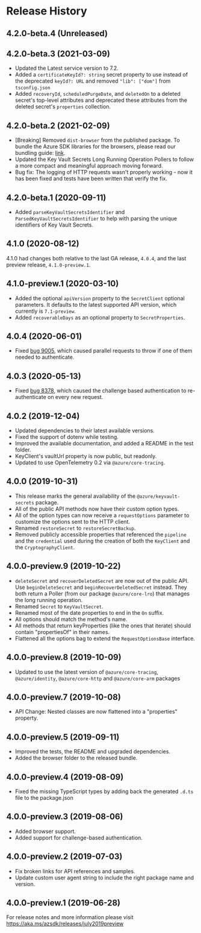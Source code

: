 # Release History

## 4.2.0-beta.4 (Unreleased)


## 4.2.0-beta.3 (2021-03-09)

- Updated the Latest service version to 7.2.
- Added a `certificateKeyId?: string` secret property to use instead of the deprecated `keyId?: URL` and removed `"lib": ["dom"]` from `tsconfig.json`
- Added `recoveryId`, `scheduledPurgeDate`, and `deletedOn` to a deleted secret's top-level attributes and deprecated these attributes from the deleted secret's `properties` collection.

## 4.2.0-beta.2 (2021-02-09)

- [Breaking] Removed `dist-browser` from the published package. To bundle the Azure SDK libraries for the browsers, please read our bundling guide: [link](https://github.com/Azure/azure-sdk-for-js/blob/master/documentation/Bundling.md).
- Updated the Key Vault Secrets Long Running Operation Pollers to follow a more compact and meaningful approach moving forward.
- Bug fix: The logging of HTTP requests wasn't properly working - now it has been fixed and tests have been written that verify the fix.

## 4.2.0-beta.1 (2020-09-11)

- Added `parseKeyVaultSecretsIdentifier` and `ParsedKeyVaultSecretsIdentifier` to help with parsing the unique identifiers of Key Vault Secrets.

## 4.1.0 (2020-08-12)

4.1.0 had changes both relative to the last GA release, `4.0.4`, and the last preview release, `4.1.0-preview.1`.

## 4.1.0-preview.1 (2020-03-10)

- Added the optional `apiVersion` property to the `SecretClient` optional parameters.
  It defaults to the latest supported API version, which currently is `7.1-preview`.
- Added `recoverableDays` as an optional property to `SecretProperties`.

## 4.0.4 (2020-06-01)

- Fixed [bug 9005](https://github.com/Azure/azure-sdk-for-js/issues/9005), which caused parallel requests to throw if one of them needed to authenticate.

## 4.0.3 (2020-05-13)

- Fixed [bug 8378](https://github.com/Azure/azure-sdk-for-js/issues/8378), which caused the challenge based authentication to re-authenticate on every new request.

## 4.0.2 (2019-12-04)

- Updated dependencies to their latest available versions.
- Fixed the support of dotenv while testing.
- Improved the available documentation, and added a README in the test folder.
- KeyClient's vaultUrl property is now public, but readonly.
- Updated to use OpenTelemetry 0.2 via `@azure/core-tracing`.

## 4.0.0 (2019-10-31)

- This release marks the general availability of the `@azure/keyvault-secrets` package.
- All of the public API methods now have their custom option types.
- All of the option types can now receive a `requestOptions` parameter to customize the options sent to the HTTP client.
- Renamed `restoreSecret` to `restoreSecretBackup`.
- Removed publicly accessible properties that referenced the `pipeline` and the `credential` used during the creation of both the `KeyClient` and the `CryptographyClient`.

## 4.0.0-preview.9 (2019-10-22)

- `deleteSecret` and `recoverDeletedSecret` are now out of the public API.
  Use `beginDeleteSecret` and `beginRecoverDeletedSecret` instead.
  They both return a Poller (from our package `@azure/core-lro`) that manages the long running operation.
- Renamed `Secret` to `KeyVaultSecret`.
- Renamed most of the date properties to end in the `On` suffix.
- All options should match the method's name.
- All methods that return keyProperties (like the ones that iterate) should contain "propertiesOf" in their names.
- Flattened all the options bag to extend the `RequestOptionsBase` interface.

## 4.0.0-preview.8 (2019-10-09)

- Updated to use the latest version of `@azure/core-tracing`, `@azure/identity`, `@azure/core-http` and `@azure/core-arm` packages

## 4.0.0-preview.7 (2019-10-08)

- API Change: Nested classes are now flattened into a "properties" property.

## 4.0.0-preview.5 (2019-09-11)

- Improved the tests, the README and upgraded dependencies.
- Added the browser folder to the released bundle.

## 4.0.0-preview.4 (2019-08-09)

- Fixed the missing TypeScript types by adding back the generated `.d.ts` file to the package.json

## 4.0.0-preview.3 (2019-08-06)

- Added browser support.
- Added support for challenge-based authentication.

## 4.0.0-preview.2 (2019-07-03)

- Fix broken links for API references and samples.
- Update custom user agent string to include the right package name and version.

## 4.0.0-preview.1 (2019-06-28)

For release notes and more information please visit
https://aka.ms/azsdk/releases/july2019preview
